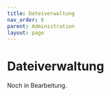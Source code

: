 ```yaml
---
title: Dateiverwaltung
nav_order: 6
parent: Administration
layout: page
---
```


# Dateiverwaltung

Noch in Bearbeitung.
